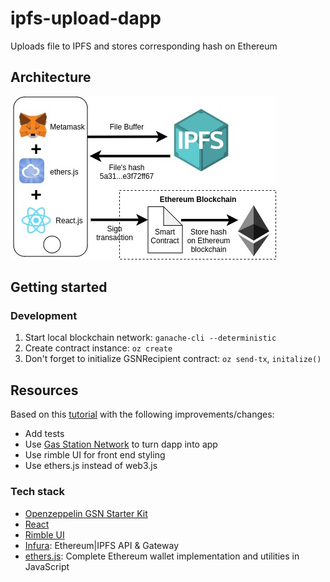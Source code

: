 # ipfs-upload-dapp
Uploads file to IPFS and stores corresponding hash on Ethereum

## Architecture
![Diagram](./img/diagram.jpg)
## Getting started


### Development
1. Start local blockchain network: `ganache-cli --deterministic`
2. Create contract instance: `oz create`
3. Don't forget to initialize GSNRecipient contract: `oz send-tx`, `initalize()`

## Resources
Based on this [tutorial](https://www.freecodecamp.org/news/hands-on-get-started-with-infura-and-ipfs-on-ethereum-b63635142af0/)
with the following improvements/changes:
- Add tests
- Use [Gas Station Network](https://gsn.openzeppelin.com/) to turn dapp into app
- Use rimble UI for front end styling
- Use ethers.js instead of web3.js

### Tech stack
- [Openzeppelin GSN Starter Kit](https://docs.openzeppelin.com/starter-kits/2.3/gsnkit)
- [React](https://reactjs.org/)
- [Rimble UI](https://rimble.consensys.design/)
- [Infura](https://infura.io/): Ethereum|IPFS API & Gateway
- [ethers.js](https://github.com/ethers-io/ethers.js/): Complete Ethereum wallet implementation and utilities in JavaScript
